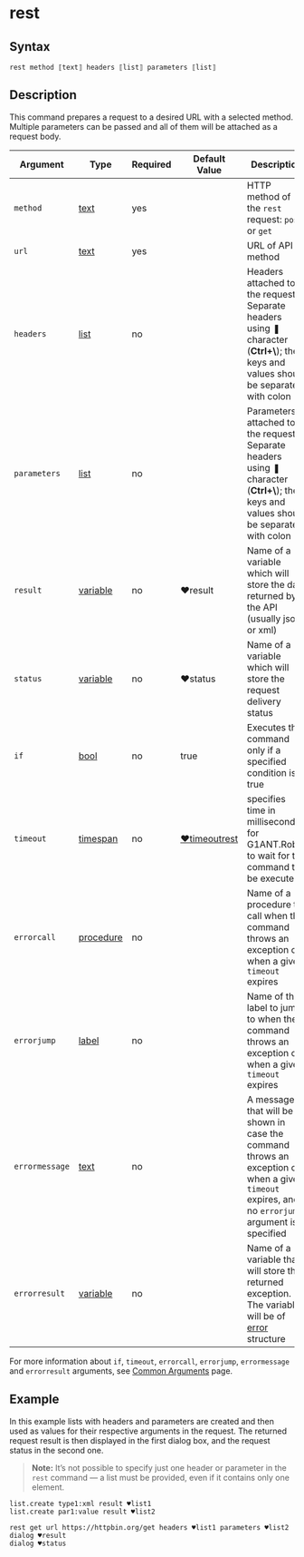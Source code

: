 # rest

## Syntax

```G1ANT
rest method ⟦text⟧ headers ⟦list⟧ parameters ⟦list⟧
```

## Description

This command prepares a request to a desired URL with a selected method. Multiple parameters can be passed and all of them will be attached as a request body.

| Argument | Type | Required | Default Value | Description |
| -------- | ---- | -------- | ------------- | ----------- |
|`method`| [text](https://manual.g1ant.com/link/G1ANT.Language/G1ANT.Language/Structures/TextStructure.md) | yes |  | HTTP method of the `rest` request: `post` or `get` |
|`url`| [text](https://manual.g1ant.com/link/G1ANT.Language/G1ANT.Language/Structures/TextStructure.md) | yes|  | URL of API method |
|`headers`| [list](https://manual.g1ant.com/link/G1ANT.Language/G1ANT.Language/Structures/ListStructure.md) | no |  |Headers attached to the request. Separate headers using ❚ character (**Ctrl+\\**); their keys and values should be separated with colon (:) |
|`parameters`| [list](https://manual.g1ant.com/link/G1ANT.Language/G1ANT.Language/Structures/ListStructure.md) | no |  | Parameters attached to the request. Separate headers using ❚ character (**Ctrl+\\**); their keys and values should be separated with colon (:) |
|`result`| [variable](https://manual.g1ant.com/link/G1ANT.Language/G1ANT.Language/Structures/VariableStructure.md) | no |  ♥result  |Name of a variable which will store the data returned by the API (usually json or xml) |
|`status`| [variable](https://manual.g1ant.com/link/G1ANT.Language/G1ANT.Language/Structures/VariableStructure.md) | no | ♥status |Name of a variable which will store the request delivery status  |
| `if`           | [bool](https://manual.g1ant.com/link/G1ANT.Language/G1ANT.Language/Structures/BooleanStructure.md) | no       | true                                                        | Executes the command only if a specified condition is true   |
|`timeout`| [timespan](https://manual.g1ant.com/link/G1ANT.Language/G1ANT.Language/Structures/TimeSpanStructure.md) | no | [♥timeoutrest](https://manual.g1ant.com/link/G1ANT.Addon/G1ANT.Addon.Net/G1ANT.Addon.Net/Variables/TimeoutRestVariable.md) | specifies time in milliseconds for G1ANT.Robot to wait for the command to be executed |
| `errorcall`    | [procedure](https://manual.g1ant.com/link/G1ANT.Language/G1ANT.Language/Structures/ProcedureStructure.md) | no       |                                                             | Name of a procedure to call when the command throws an exception or when a given `timeout` expires |
| `errorjump`    | [label](https://manual.g1ant.com/link/G1ANT.Language/G1ANT.Language/Structures/LabelStructure.md) | no       |                                                             | Name of the label to jump to when the command throws an exception or when a given `timeout` expires |
| `errormessage` | [text](https://manual.g1ant.com/link/G1ANT.Language/G1ANT.Language/Structures/TextStructure.md) | no       |                                                             | A message that will be shown in case the command throws an exception or when a given `timeout` expires, and no `errorjump` argument is specified |
| `errorresult`  | [variable](https://manual.g1ant.com/link/G1ANT.Language/G1ANT.Language/Structures/VariableStructure.md) | no       |                                                             | Name of a variable that will store the returned exception. The variable will be of [error](https://manual.g1ant.com/link/G1ANT.Language/G1ANT.Language/Structures/ErrorStructure.md) structure  |

For more information about `if`, `timeout`, `errorcall`, `errorjump`, `errormessage` and `errorresult` arguments, see [Common Arguments](https://manual.g1ant.com/link/G1ANT.Manual/appendices/common-arguments.md) page.

## Example

In this example lists with headers and parameters are created and then used as values for their respective arguments in the request. The returned request result is then displayed in the first dialog box, and the request status in the second one.

> **Note:** It’s not possible to specify just one header or parameter in the `rest` command — a list must be provided, even if it contains only one element.

```G1ANT
list.create type1:xml result ♥list1
list.create par1:value result ♥list2

rest get url https://httpbin.org/get headers ♥list1 parameters ♥list2
dialog ♥result
dialog ♥status
```

